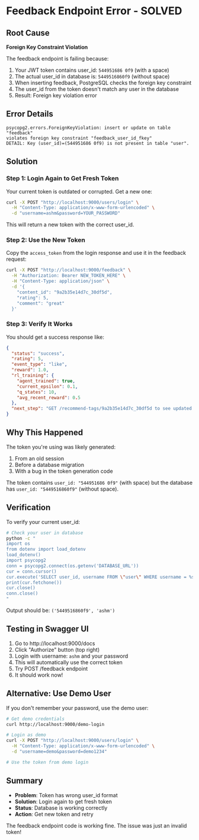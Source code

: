 # Feedback Endpoint Error - SOLVED

## Root Cause

**Foreign Key Constraint Violation**

The feedback endpoint is failing because:
1. Your JWT token contains user_id: `544951686 0f9` (with a space)
2. The actual user_id in database is: `5449516860f9` (without space)
3. When inserting feedback, PostgreSQL checks the foreign key constraint
4. The user_id from the token doesn't match any user in the database
5. Result: Foreign key violation error

## Error Details

```
psycopg2.errors.ForeignKeyViolation: insert or update on table "feedback" 
violates foreign key constraint "feedback_user_id_fkey"
DETAIL: Key (user_id)=(544951686 0f9) is not present in table "user".
```

## Solution

### Step 1: Login Again to Get Fresh Token

Your current token is outdated or corrupted. Get a new one:

```bash
curl -X POST "http://localhost:9000/users/login" \
  -H "Content-Type: application/x-www-form-urlencoded" \
  -d "username=ashm&password=YOUR_PASSWORD"
```

This will return a new token with the correct user_id.

### Step 2: Use the New Token

Copy the `access_token` from the login response and use it in the feedback request:

```bash
curl -X POST "http://localhost:9000/feedback" \
  -H "Authorization: Bearer NEW_TOKEN_HERE" \
  -H "Content-Type: application/json" \
  -d '{
    "content_id": "9a2b35e14d7c_30df5d",
    "rating": 5,
    "comment": "great"
  }'
```

### Step 3: Verify It Works

You should get a success response like:

```json
{
  "status": "success",
  "rating": 5,
  "event_type": "like",
  "reward": 1.0,
  "rl_training": {
    "agent_trained": true,
    "current_epsilon": 0.1,
    "q_states": 10,
    "avg_recent_reward": 0.5
  },
  "next_step": "GET /recommend-tags/9a2b35e14d7c_30df5d to see updated AI recommendations"
}
```

## Why This Happened

The token you're using was likely generated:
1. From an old session
2. Before a database migration
3. With a bug in the token generation code

The token contains `user_id: "544951686 0f9"` (with space) but the database has `user_id: "5449516860f9"` (without space).

## Verification

To verify your current user_id:

```bash
# Check your user in database
python -c "
import os
from dotenv import load_dotenv
load_dotenv()
import psycopg2
conn = psycopg2.connect(os.getenv('DATABASE_URL'))
cur = conn.cursor()
cur.execute('SELECT user_id, username FROM \"user\" WHERE username = %s', ('ashm',))
print(cur.fetchone())
cur.close()
conn.close()
"
```

Output should be: `('5449516860f9', 'ashm')`

## Testing in Swagger UI

1. Go to http://localhost:9000/docs
2. Click "Authorize" button (top right)
3. Login with username: `ashm` and your password
4. This will automatically use the correct token
5. Try POST /feedback endpoint
6. It should work now!

## Alternative: Use Demo User

If you don't remember your password, use the demo user:

```bash
# Get demo credentials
curl http://localhost:9000/demo-login

# Login as demo
curl -X POST "http://localhost:9000/users/login" \
  -H "Content-Type: application/x-www-form-urlencoded" \
  -d "username=demo&password=demo1234"

# Use the token from demo login
```

## Summary

- **Problem**: Token has wrong user_id format
- **Solution**: Login again to get fresh token
- **Status**: Database is working correctly
- **Action**: Get new token and retry

The feedback endpoint code is working fine. The issue was just an invalid token!
